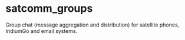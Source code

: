 # satcomm_groups
Group chat (message aggregation and distribution) for satellite phones, IridiumGo and email systems.

